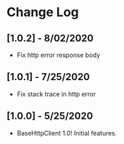 # Change Log

## [1.0.2] - 8/02/2020
- Fix http error response body

## [1.0.1] - 7/25/2020
- Fix stack trace in http error

## [1.0.0] - 5/25/2020
- BaseHttpClient 1.0!  Initial features.
